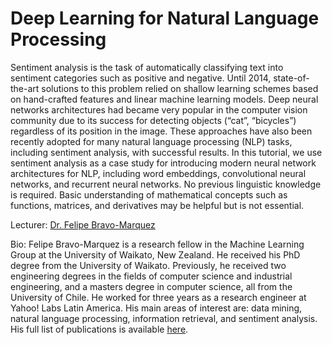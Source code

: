 # Deep Learning for Natural Language Processing

Sentiment analysis is the task of automatically classifying text into sentiment categories such as positive and negative. Until 2014, state-of-the-art solutions to this problem relied on shallow learning schemes based on hand-crafted features and linear machine learning models. Deep neural networks architectures had became very popular in the computer vision community due to its success for detecting objects (“cat”, “bicycles”) regardless of its position in the image. These approaches have also been recently adopted for many natural language processing (NLP) tasks, including sentiment analysis, with successful results. In this tutorial, we use sentiment analysis as a case study for introducing modern neural network architectures for NLP, including word embeddings, convolutional neural networks, and recurrent neural networks. No previous linguistic knowledge is required. Basic understanding of mathematical concepts such as functions, matrices, and derivatives may be helpful but is not essential.

Lecturer: [Dr. Felipe Bravo-Marquez](https://www.cs.waikato.ac.nz/~fbravoma/)

Bio: Felipe Bravo-Marquez is a research fellow in the Machine Learning Group at the University of Waikato, New Zealand. He received his PhD degree from the University of Waikato. Previously, he received two engineering degrees in the fields of computer science and industrial engineering, and a masters degree in computer science, all from the University of Chile. He worked for three years as a research engineer at Yahoo! Labs Latin America. His main areas of interest are: data mining, natural language processing, information retrieval, and sentiment analysis. His full list of publications is available [here](https://www.cs.waikato.ac.nz/~fbravoma/).
